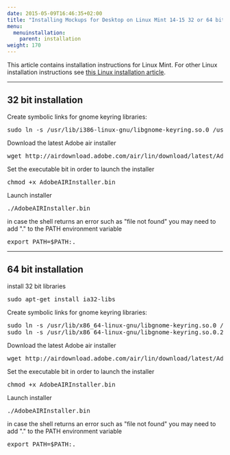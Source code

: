 ```yaml
---
date: 2015-05-09T16:46:35+02:00
title: "Installing Mockups for Desktop on Linux Mint 14-15 32 or 64 bit"
menu:
  menuinstallation:
    parent: installation
weight: 170
---
```

This article contains installation instructions for Linux Mint. For other Linux installation instructions see [this Linux installation article](/installation/linux/).

* * *

## 32 bit installation

Create symbolic links for gnome keyring libraries:

<pre>sudo ln -s /usr/lib/i386-linux-gnu/libgnome-keyring.so.0 /usr/lib/libgnome-keyring.so.0</pre>

Download the latest Adobe air installer

<pre>wget http://airdownload.adobe.com/air/lin/download/latest/AdobeAIRInstaller.bin</pre>

Set the executable bit in order to launch the installer

<pre>chmod +x AdobeAIRInstaller.bin</pre>

Launch installer

<pre>./AdobeAIRInstaller.bin</pre>

in case the shell returns an error such as "file not found" you may need to add "." to the PATH environment variable

<pre>export PATH=$PATH:.</pre>

* * *

## 64 bit installation

install 32 bit libraries

<pre>sudo apt-get install ia32-libs</pre>

Create symbolic links for gnome keyring libraries:

<pre>sudo ln -s /usr/lib/x86_64-linux-gnu/libgnome-keyring.so.0 /usr/lib/libgnome-keyring.so.0
sudo ln -s /usr/lib/x86_64-linux-gnu/libgnome-keyring.so.0.2.0 /usr/lib/libgnome-keyring.so.0.2.0</pre>

Download the latest Adobe air installer

<pre>wget http://airdownload.adobe.com/air/lin/download/latest/AdobeAIRInstaller.bin</pre>

Set the executable bit in order to launch the installer

<pre>chmod +x AdobeAIRInstaller.bin</pre>

Launch installer

<pre>./AdobeAIRInstaller.bin</pre>

in case the shell returns an error such as "file not found" you may need to add "." to the PATH environment variable

<pre>export PATH=$PATH:.</pre>
